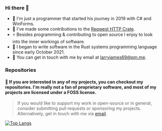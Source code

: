 ### Hi there 👋
- 🔭 I'm just a programmer that started his journey in 2019 with C# and WinForms.
- 🌱 I've made some contributions to the [Reqwest HTTP Crate](https://github.com/seanmonstar/reqwest).
- ⚡ Besides programming & contributing to open source I enjoy to look into the inner workings of software.
- 🦀 I began to write software in the Rust systems programming language since early October 2021.
- 💬 You can get in touch with me by email at [larryjames69@pm.me](mailto:larryjames69@pm.me).

### Repositories
#### 🌟 If you are interested in any of my projects, you can checkout my repositories. I'm really not a fan of proprietary software, and most of my projects are licensed under a FOSS license.

> If you would like to support my work in open-source or in general, consider submitting pull requests or sponsoring my projects. Alternatively, get in touch with me via [email](mailto:larryjames69@pm.me).

[![Top Langs](https://github-readme-stats.vercel.app/api/top-langs/?username=larryjames69)](https://github.com/anuraghazra/github-readme-stats)
